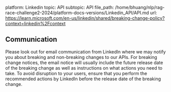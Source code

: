 platform: Linkedin
topic: API
subtopic: API
file_path: /home/bhuang/nlp/rag-race-challenge2-2024/platform-docs-versions/Linkedin_API/API.md
url: https://learn.microsoft.com/en-us/linkedin/shared/breaking-change-policy?context=linkedin%2Fcontext

## Communication

Please look out for email communication from LinkedIn where we may notify you about breaking and non-breaking changes to our APIs. For breaking change notices, the email notice will usually include the future release date of the breaking change as well as instructions on what actions you need to take. To avoid disruption to your users, ensure that you perform the recommended actions by LinkedIn before the release date of the breaking change.